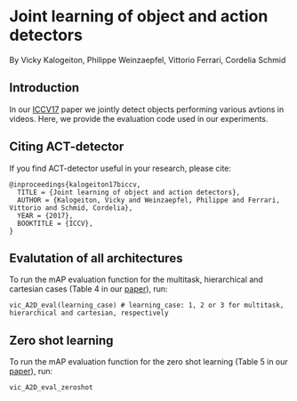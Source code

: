 # Joint learning of object and action detectors

By Vicky Kalogeiton, Philippe Weinzaepfel, Vittorio Ferrari, Cordelia Schmid 

## Introduction

In our [ICCV17](https://hal.inria.fr/hal-01575804/document) paper we jointly detect objects performing various avtions in videos. 
Here, we provide the evaluation code used in our experiments. 

## Citing ACT-detector

If you find ACT-detector useful in your research, please cite: 

    @inproceedings{kalogeiton17biccv,
      TITLE = {Joint learning of object and action detectors},
      AUTHOR = {Kalogeiton, Vicky and Weinzaepfel, Philippe and Ferrari, Vittorio and Schmid, Cordelia},
      YEAR = {2017},
      BOOKTITLE = {ICCV},
    }

## Evalutation of all architectures

To run the mAP evaluation function for the multitask, hierarchical and cartesian cases (Table 4 in our [paper](https://hal.inria.fr/hal-01575804/document)), run: 

    vic_A2D_eval(learning_case) # learning_case: 1, 2 or 3 for multitask, hierarchical and cartesian, respectively

## Zero shot learning

To run the mAP evaluation function for the zero shot learning (Table 5 in our [paper](https://hal.inria.fr/hal-01575804/document)), run: 

    vic_A2D_eval_zeroshot 
